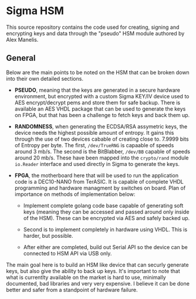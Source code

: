 # Sigma HSM
This source repository contains the code used for creating, signing and encrypting keys and data through the "pseudo" HSM module authored by Alex Manelis. 

## General
Below are the main points to be noted on the HSM that can be broken down into their own detailed sections.

- **PSEUDO**, meaning that the keys are generated in a secure hardware environment, but encrypted with a custom Sigma KEY/IV device used to AES encrypt/decrypt pems and store them for safe backup. There is available an AES VHDL package that can be used to generate the keys on FPGA, but that has been a challenge to fetch keys and back them up.

-  **RANDOMNESS**, when generating the ECDSA/RSA assymetric keys, the device needs the highest possible amount of entropy. It gains this through the use of two devices cabable of creating close to. 7.9999 bits of Entropy per byte. The first, `/dev/TrueRNG` is capaable of speeds around 3 mb/s. The second is the BitBlabber, `/dev/BB` capable of speeds around 20 mb/s. These have been mapped into the `crypto/rand` module `io.Reader` interface and used directly in Sigma to generate the keys. 

- **FPGA**, the motherboard here that will be used to run the application code is a DEC10-NANO from TerASIC. It is capable of complete VHDL  programming and hardware managment by switches on board. Plan of importance on methods of implementation below:
	-  Implement complete golang code base capable of generating soft keys (meaning they can be accessed and passed around only inside of the HSM). These can be encrypted via AES and safely backed up.
	
	-  Second is to implement completely in hardware using VHDL.  This is harder,  but possible.

	-  After either are completed, build out Serial API  so the device can be connected to HSM API via USB only.

	 

The main goal here is to build an HSM like device that can securly generate keys, but also give the ability to back up keys. It's important to note that what is currentlty available on the market is hard to use, minimally documented, bad libraries and very very expensive. I believe it can be done better and safer from a standpoint of hardware failure.